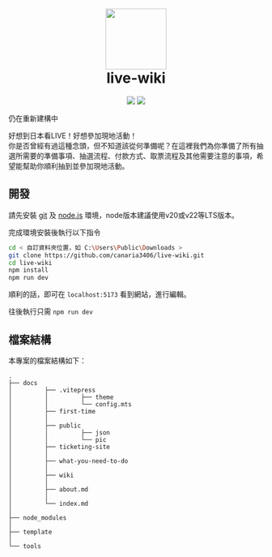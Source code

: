 <h1 align="center">
    <img width="120" height="120" src="https://cdnjs.cloudflare.com/ajax/libs/twemoji/14.0.2/svg/1f4d6.svg" alt=""><br>
    live-wiki
</h1>

<p align="center">
    <img src="https://img.shields.io/github/license/canaria3406/live-wiki?style=flat-square">
    <img src="https://img.shields.io/github/stars/canaria3406/live-wiki?style=flat-square">
</p>

仍在重新建構中

好想到日本看LIVE！好想參加現地活動！  
你是否曾經有過這種念頭，但不知道該從何準備呢？在這裡我們為你準備了所有抽選所需要的準備事項、抽選流程、付款方式、取票流程及其他需要注意的事項，希望能幫助你順利抽到並參加現地活動。

## 開發

請先安裝 [git](https://git-scm.com/) 及 [node.js](https://nodejs.org/zh-tw) 環境，node版本建議使用v20或v22等LTS版本。

完成環境安裝後執行以下指令

```sh
cd < 自訂資料夾位置，如 C:\Users\Public\Downloads >
git clone https://github.com/canaria3406/live-wiki.git
cd live-wiki
npm install
npm run dev
```

順利的話，即可在 `localhost:5173` 看到網站，進行編輯。

往後執行只需 `npm run dev`

## 檔案結構

本專案的檔案結構如下：

```
.
├── docs
│         ├── .vitepress
│         │         ├── theme
│         │         └── config.mts
│         ├── first-time
│         │
│         ├── public
│         │         ├── json
│         │         └── pic
│         ├── ticketing-site
│         │
│         ├── what-you-need-to-do
│         │
│         ├── wiki
│         │
│         ├── about.md
│         │
│         └── index.md
│ 
├── node_modules
│ 
├── template
│ 
└── tools
```
